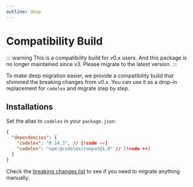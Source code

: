 ```yaml
---
outline: deep
---
```


# Compatibility Build

::: warning
This is a compatibility build for v0.x users. And this package is no longer maintained since v3. Please migrate to the latest version.
:::

To make deep migration easier, we provide a compatibility build that shimmed the breaking changes from v0.x. You can use it as a drop-in replacement for `codelex` and migrate step by step.

## Installations

<Badges name="@codelex/compat" />

Set the alias to `codelex` in your `package.json`:

<!-- eslint-skip -->

```json
{
  "dependencies": {
    "codelex": "0.14.3", // [!code --]
    "codelex": "npm:@codelex/compat@1.0" // [!code ++]
  }
}
```

Check the [breaking changes list](/guide/migrate#migrate-from-v0-14) to see if you need to migrate anything manually.
